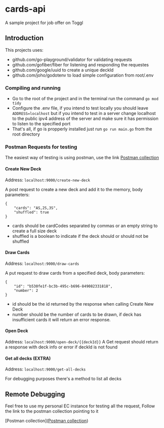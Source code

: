 # cards-api

A sample project for job offer on Toggl

## Introduction

This projects uses:
- github.com/go-playground/validator for validating requests
- github.com/gofiber/fiber for listening and responding the requestes
- github.com/google/uuid to create a unique deckId
- github.com/joho/godotenv to load simple configuration from root/.env

### Compiling and running

- Go to the root of the project and in the terminal run the command `go mod tidy`
- Configure the .env file, if you intend to test locally you should leave `ADDRESS=localhost` but if you intend to test in a server change localhost to the public ipv4 address of the server and make sure it has permission to listen to the specified port
- That's all, if go is propperly installed just run `go run main.go` from the root directory

### Postman Requests for testing

The easiest way of testing is using postman, use the link  [Postman collection](https://www.postman.com/crimson-flare-4229/workspace/cards-api/collection/10761195-6f9ba5ca-66c5-4a0f-b006-4bbff1f5dab2?action=share&creator=10761195)

#### Create New Deck
Address: `localhost:9000/create-new-deck`

A post request to create a new deck and add it to the memory, body parameters:
```
{
    "cards": "AS,2S,3S",
    "shuffled": true
}
```
- cards should be cardCodes separated by commas or an empty string to create a full size deck
- shuffled is a boolean to indicate if the deck should or should not be shuffled

#### Draw Cards
Address: `localhost:9000/draw-cards`

A put request to draw cards from a specified deck, body parameters: 
```
{
    "id": "b530fe1f-bc3b-495c-b696-849082331818",
    "number": 2
}
```
- id should be the id returned by the response when calling Create New Deck
- number should be the number of cards to be drawn, if deck has insufficient cards it will return an error response.

#### Open Deck
Address: `localhost:9000/open-deck/{{deckId}}`
A Get request should return a response with deck info or error if deckId is not found

#### Get all decks (EXTRA)
Address: `localhost:9000/get-all-decks`

For debugging purposes there's a method to list all decks

## Remote Debugging

Feel free to use my personal EC instance for testing all the request, Follow the link to the postman collection pointing to it

[Postman collection]([Postman collection](https://www.postman.com/crimson-flare-4229/workspace/cards-api/collection/10761195-6f9ba5ca-66c5-4a0f-b006-4bbff1f5dab2?action=share&creator=10761195))

